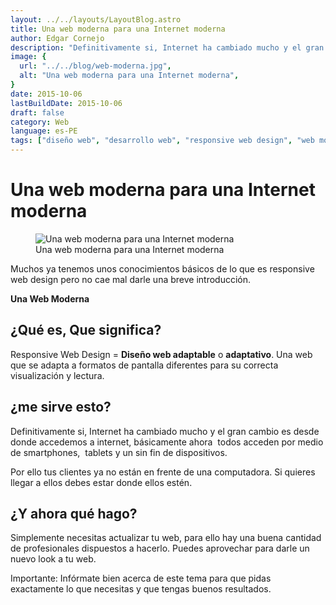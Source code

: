 ```yaml
---
layout: ../../layouts/LayoutBlog.astro
title: Una web moderna para una Internet moderna
author: Edgar Cornejo
description: "Definitivamente si, Internet ha cambiado mucho y el gran cambio es desde donde accedemos a internet, básicamente ahora  todos acceden por medio de smartphones,  tablets y un sin fin de dispositivos. Por ello tus clientes ya no están en frente de una computadora. Si quieres llegar a ellos debes estar donde ellos estén."
image: {
  url: "../../blog/web-moderna.jpg",
  alt: "Una web moderna para una Internet moderna",
}  
date: 2015-10-06
lastBuildDate: 2015-10-06
draft: false
category: Web
language: es-PE
tags: ["diseño web", "desarrollo web", "responsive web design", "web moderna"]
---
```


# Una web moderna para una Internet moderna

<figure>
  <img src="../../blog/web-moderna.jpg" alt="Una web moderna para una Internet moderna"/>
  <figcaption>Una web moderna para una Internet moderna</figcaption>
</figure>

Muchos ya tenemos unos conocimientos básicos de lo que es responsive web design pero no cae mal darle una breve introducción.

**Una Web Moderna**

## ¿Qué es, Que significa?

Responsive Web Design = **Diseño web adaptable** o **adaptativo**.
Una web que se adapta a formatos de pantalla diferentes para su correcta visualización y lectura.

## ¿me sirve esto?

Definitivamente si, Internet ha cambiado mucho y el gran cambio es desde donde accedemos a internet, básicamente ahora  todos acceden por medio de smartphones,  tablets y un sin fin de dispositivos.

Por ello tus clientes ya no están en frente de una computadora. Si quieres llegar a ellos debes estar donde ellos estén.

## ¿Y ahora qué hago?

Simplemente necesitas actualizar tu web, para ello hay una buena cantidad de profesionales dispuestos a hacerlo. Puedes aprovechar para darle un nuevo look a tu web.

Importante: Infórmate bien acerca de este tema para que pidas exactamente lo que necesitas y que tengas buenos resultados.


